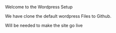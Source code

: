 Welcome to the Wordpress Setup

We have clone the default wordpress Files to Github.

Will be needed to make the site go live

